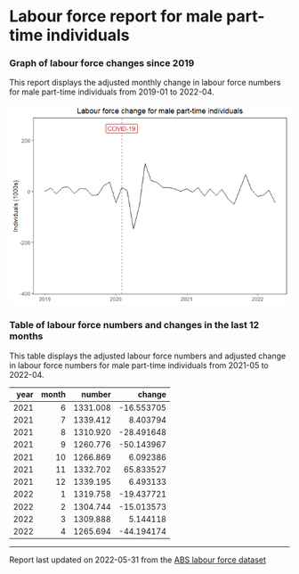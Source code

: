 Labour force report for male part-time individuals
================

### Graph of labour force changes since 2019

This report displays the adjusted monthly change in labour force numbers
for male part-time individuals from 2019-01 to 2022-04.

![](output/male_part-time_report_files/figure-gfm/unnamed-chunk-2-1.png)<!-- -->

### Table of labour force numbers and changes in the last 12 months

This table displays the adjusted labour force numbers and adjusted
change in labour force numbers for male part-time individuals from
2021-05 to 2022-04.

| year | month |   number |     change |
|-----:|------:|---------:|-----------:|
| 2021 |     6 | 1331.008 | -16.553705 |
| 2021 |     7 | 1339.412 |   8.403794 |
| 2021 |     8 | 1310.920 | -28.491648 |
| 2021 |     9 | 1260.776 | -50.143967 |
| 2021 |    10 | 1266.869 |   6.092386 |
| 2021 |    11 | 1332.702 |  65.833527 |
| 2021 |    12 | 1339.195 |   6.493133 |
| 2022 |     1 | 1319.758 | -19.437721 |
| 2022 |     2 | 1304.744 | -15.013573 |
| 2022 |     3 | 1309.888 |   5.144118 |
| 2022 |     4 | 1265.694 | -44.194174 |

------------------------------------------------------------------------

Report last updated on 2022-05-31 from the [ABS labour force
dataset](https://www.abs.gov.au/statistics/labour/employment-and-unemployment/labour-force-australia/latest-release)
